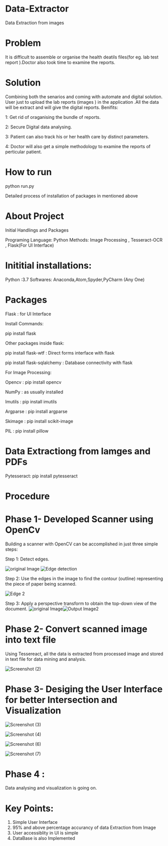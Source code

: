 # Data-Extractor
Data Extraction from images


# Problem
It is difficult to assemble or organise the health deatils files(for eg. lab test report ).Doctor also took time to examine the reports.

# Solution 
Combining both the senarios and coming with automate and digital solution.
User just to upload the lab reports (images ) in the application .All the data will be extract and will give the digital reports.
Benifits:

1: Get rid of oraganising the bundle of reports.

2: Secure Digital data analysing.

3: Patient can also track his or her health care by distinct parameters.

4: Doctor will also get a simple methodology to examine the reports of perticular patient. 

# How to run 
  
  python run.py
  
  Detailed process of installation of packages in mentioned above

# About Project

 Initial Handlings and Packages

 Programing Language: Python
 Methods: Image Processing , Tesseract-OCR , Flask(For UI Interface)

# Inititial installations:
Python :3.7
Softwares: Anaconda,Atom,Spyder,PyCharm (Any One)

# Packages
Flask : for UI Interface

Install Commands:

pip install flask

Other packages inside flask:

pip install flask-wtf : Direct forms interface with flask

pip install flask-sqlalchemy : Database connectivity with flask

For Image Processing:

Opencv : pip install opencv

NumPy : as usually installed

Imutils : pip install imutils

Argparse : pip install argparse

Skimage : pip install scikit-image

PIL : pip install pillow

# Data Extractiong from Iamges and PDFs
Pytesseract: pip install pytesseract


# Procedure

# Phase 1- Developed Scanner using OpenCv

Building a scanner with OpenCV can be accomplished in just three simple steps:

Step 1: Detect edges.

![original Image](https://user-images.githubusercontent.com/37553965/60964604-5b2e5980-a331-11e9-9d9a-2ccb2ba856c4.PNG) ![Edge detection](https://user-images.githubusercontent.com/37553965/60964751-c710c200-a331-11e9-9292-fdc249d15e9b.PNG)


Step 2: Use the edges in the image to find the contour (outline) representing the piece of paper being scanned.

![Edge 2](https://user-images.githubusercontent.com/37553965/60965015-5f0eab80-a332-11e9-942a-7a15226b920c.PNG)

Step 3: Apply a perspective transform to obtain the top-down view of the document.
![original Image](https://user-images.githubusercontent.com/37553965/60965091-9b420c00-a332-11e9-8a54-dea75b8ca7e0.PNG)![Output Image2](https://user-images.githubusercontent.com/37553965/60965096-9ed59300-a332-11e9-8a3c-b3446440026d.PNG)

# Phase 2- Convert scanned image into text file
 
 Using Tessereact, all the data is extracted from processed image and stored in text file for data mining and analysis.
 
 ![Screenshot (2)](https://user-images.githubusercontent.com/37553965/61353955-a3e49600-a88e-11e9-9758-f9a4b6968423.png)

# Phase 3- Desiging the User Interface for better Intersection and Visualization

![Screenshot (3)](https://user-images.githubusercontent.com/37553965/61354107-063d9680-a88f-11e9-87af-22715668335d.png)

![Screenshot (4)](https://user-images.githubusercontent.com/37553965/61354132-1a819380-a88f-11e9-9d38-72c40814515e.png)

![Screenshot (6)](https://user-images.githubusercontent.com/37553965/61354151-253c2880-a88f-11e9-880b-e2b28340585e.png)

![Screenshot (7)](https://user-images.githubusercontent.com/37553965/61354165-2bcaa000-a88f-11e9-8d54-e41e9f33497f.png)

# Phase 4 :
Data analysing and visualization is going on.


# Key Points:
1. Simple User Interface
2. 95% and above percentage accurancy of data Extraction from Image
3. User accessiblity in UI is simple 
4. DataBase is also Implemented

